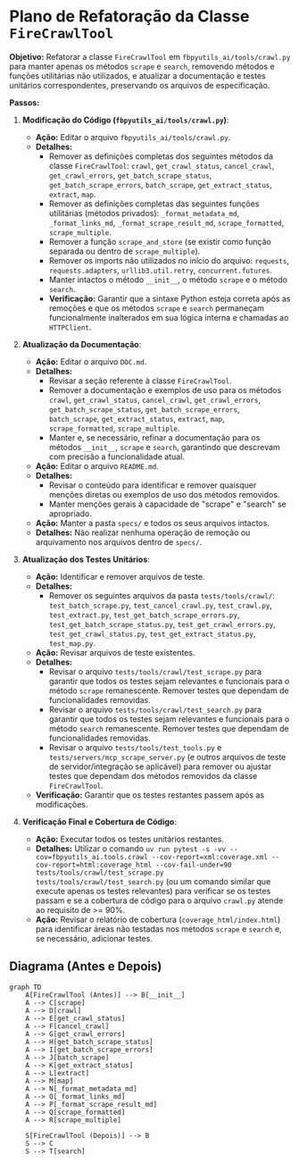 # Plano de Refatoração da Classe `FireCrawlTool`

**Objetivo:** Refatorar a classe `FireCrawlTool` em `fbpyutils_ai/tools/crawl.py` para manter apenas os métodos `scrape` e `search`, removendo métodos e funções utilitárias não utilizados, e atualizar a documentação e testes unitários correspondentes, preservando os arquivos de especificação.

**Passos:**

1.  **Modificação do Código (`fbpyutils_ai/tools/crawl.py`)**:
    *   **Ação:** Editar o arquivo `fbpyutils_ai/tools/crawl.py`.
    *   **Detalhes:**
        *   Remover as definições completas dos seguintes métodos da classe `FireCrawlTool`: `crawl`, `get_crawl_status`, `cancel_crawl`, `get_crawl_errors`, `get_batch_scrape_status`, `get_batch_scrape_errors`, `batch_scrape`, `get_extract_status`, `extract`, `map`.
        *   Remover as definições completas das seguintes funções utilitárias (métodos privados): `_format_metadata_md`, `_format_links_md`, `_format_scrape_result_md`, `scrape_formatted`, `scrape_multiple`.
        *   Remover a função `scrape_and_store` (se existir como função separada ou dentro de `scrape_multiple`).
        *   Remover os imports não utilizados no início do arquivo: `requests`, `requests.adapters`, `urllib3.util.retry`, `concurrent.futures`.
        *   Manter intactos o método `__init__`, o método `scrape` e o método `search`.
        *   **Verificação:** Garantir que a sintaxe Python esteja correta após as remoções e que os métodos `scrape` e `search` permaneçam funcionalmente inalterados em sua lógica interna e chamadas ao `HTTPClient`.

2.  **Atualização da Documentação**:
    *   **Ação:** Editar o arquivo `DOC.md`.
    *   **Detalhes:**
        *   Revisar a seção referente à classe `FireCrawlTool`.
        *   Remover a documentação e exemplos de uso para os métodos `crawl`, `get_crawl_status`, `cancel_crawl`, `get_crawl_errors`, `get_batch_scrape_status`, `get_batch_scrape_errors`, `batch_scrape`, `get_extract_status`, `extract`, `map`, `scrape_formatted`, `scrape_multiple`.
        *   Manter e, se necessário, refinar a documentação para os métodos `__init__`, `scrape` e `search`, garantindo que descrevam com precisão a funcionalidade atual.
    *   **Ação:** Editar o arquivo `README.md`.
    *   **Detalhes:**
        *   Revisar o conteúdo para identificar e remover quaisquer menções diretas ou exemplos de uso dos métodos removidos.
        *   Manter menções gerais à capacidade de "scrape" e "search" se apropriado.
    *   **Ação:** Manter a pasta `specs/` e todos os seus arquivos intactos.
    *   **Detalhes:** Não realizar nenhuma operação de remoção ou arquivamento nos arquivos dentro de `specs/`.

3.  **Atualização dos Testes Unitários**:
    *   **Ação:** Identificar e remover arquivos de teste.
    *   **Detalhes:**
        *   Remover os seguintes arquivos da pasta `tests/tools/crawl/`: `test_batch_scrape.py`, `test_cancel_crawl.py`, `test_crawl.py`, `test_extract.py`, `test_get_batch_scrape_errors.py`, `test_get_batch_scrape_status.py`, `test_get_crawl_errors.py`, `test_get_crawl_status.py`, `test_get_extract_status.py`, `test_map.py`.
    *   **Ação:** Revisar arquivos de teste existentes.
    *   **Detalhes:**
        *   Revisar o arquivo `tests/tools/crawl/test_scrape.py` para garantir que todos os testes sejam relevantes e funcionais para o método `scrape` remanescente. Remover testes que dependam de funcionalidades removidas.
        *   Revisar o arquivo `tests/tools/crawl/test_search.py` para garantir que todos os testes sejam relevantes e funcionais para o método `search` remanescente. Remover testes que dependam de funcionalidades removidas.
        *   Revisar o arquivo `tests/tools/test_tools.py` e `tests/servers/mcp_scrape_server.py` (e outros arquivos de teste de servidor/integração se aplicável) para remover ou ajustar testes que dependam dos métodos removidos da classe `FireCrawlTool`.
    *   **Verificação:** Garantir que os testes restantes passem após as modificações.

4.  **Verificação Final e Cobertura de Código**:
    *   **Ação:** Executar todos os testes unitários restantes.
    *   **Detalhes:** Utilizar o comando `uv run pytest -s -vv --cov=fbpyutils_ai.tools.crawl --cov-report=xml:coverage.xml --cov-report=html:coverage_html --cov-fail-under=90 tests/tools/crawl/test_scrape.py tests/tools/crawl/test_search.py` (ou um comando similar que execute apenas os testes relevantes) para verificar se os testes passam e se a cobertura de código para o arquivo `crawl.py` atende ao requisito de >= 90%.
    *   **Ação:** Revisar o relatório de cobertura (`coverage_html/index.html`) para identificar áreas não testadas nos métodos `scrape` e `search` e, se necessário, adicionar testes.

## Diagrama (Antes e Depois)

```mermaid
graph TD
    A[FireCrawlTool (Antes)] --> B[__init__]
    A --> C[scrape]
    A --> D[crawl]
    A --> E[get_crawl_status]
    A --> F[cancel_crawl]
    A --> G[get_crawl_errors]
    A --> H[get_batch_scrape_status]
    A --> I[get_batch_scrape_errors]
    A --> J[batch_scrape]
    A --> K[get_extract_status]
    A --> L[extract]
    A --> M[map]
    A --> N[_format_metadata_md]
    A --> O[_format_links_md]
    A --> P[_format_scrape_result_md]
    A --> Q[scrape_formatted]
    A --> R[scrape_multiple]

    S[FireCrawlTool (Depois)] --> B
    S --> C
    S --> T[search]

